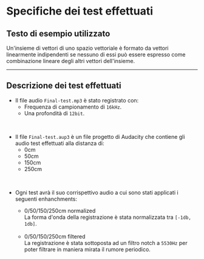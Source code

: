# Specifiche dei test effettuati

## Testo di esempio utilizzato
Un'insieme di vettori di uno spazio vettoriale è formato da vettori linearmente indipendenti se nessuno di essi può essere espresso come combinazione lineare degli altri vettori dell'insieme.

---

## Descrizione dei test effettuati
-	Il file audio `Final-test.mp3` è stato registrato con:
	-	Frequenza di campionamento di `16kHz`.
	-	Una profondità di `12bit`.

<br>

-	Il file `Final-test.aup3` è un file progetto di Audacity che contiene gli audio test effettuati alla distanza di:
	-	0cm
	-	50cm
	-	150cm
	-	250cm

<br>

-	Ogni test avrà il suo corrispettivo audio a cui sono stati applicati i seguenti enhanchments:
	-	0/50/150/250cm normalized\
		La forma d'onda della registrazione è stata normalizzata tra `[-1db, 1db]`.

	<br>

	-	0/50/150/250cm filtered\
		La registrazione è stata sottoposta ad un filtro notch a `5530Hz` per poter filtrare in maniera mirata il rumore periodico.
